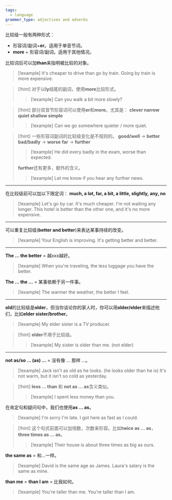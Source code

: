 ```yaml
---
tags:
  - language
grammer_type: adjectives and adverbs
---
```

比较级一般有两种形式：

- 形容词/副词+**er**。适用于单音节词。
- **more** + 形容词/副词。适用于其他情况。

比较词后可以加**than**来指明被比较的对象。

> [!example]
> It's cheaper to drive than go by train.
> Going by train is more expensive.

> [!hint]
> 对于以**ly**结尾的副词，使用**more**比较形式。
> > [!example]
> > Can you walk a bit more slowly?

> [!hint]
> 部分双音节形容词可以使用**er**和**more**。尤其是：
> **clever narrow quiet shallow simple**
> > [!example]
> > Can we go somewhere quieter / more quiet.

> [!hint]
> 一些形容词副词的比较级变化是不规则的。
> **good/well** -> **better**
> **bad/badly** -> **worse**
> **far** -> **further**
> > [!example]
> > He did every badly in the exam, worse than expected.
> 
> **further**还有更多，额外的含义。
> > [!example]
> > Let me know if you hear any further news.

---

在比较级前可以加以下限定词：
**much, a lot, far, a bit, a little, slightly, any, no**

> [!example]
> Let's go by car. It's much cheaper.
> I'm not waiting any longer.
> This hotel is better than the other one, and it's no more expensive.

---

可以重复比较级(**better and better**)来表达某事持续的改变。

> [!example]
> Your English is improving. It's getting better and better.

---

**The ... the better** = 越xxx越好。

> [!example]
> When you're traveling, the less luggage you have the better.

**The ... the ...** = 某事依赖于另一件事。

> [!example]
> The warmer the weather, the better I feel.

---

**old**的比较级是**older**，但当你谈论你的家人时，你可以用**older/elder**来描述他们，比如**elder sister/brother**。

> [!example]
> My elder sister is a TV producer.

> [!hint]
> **elder**不用于比较级。
> > [!example]
> > My sister is older than me. (not elder)

---

**not as/so ... (as) ...** = 没有像 ... 那样 ...。

> [!example]
> Jack isn't as old as he looks. (he looks older than he is)
> It's not warm, but it isn't so cold as yesterday.

> [!hint]
> **less ... than** 和 **not as ... as**含义类似。
> > [!example]
> > I spent less money than you.

在肯定句和疑问句中，我们也使用**as ... as**。

> [!example]
> I'm sorry I'm late. I got here as fast as I could.

> [!hint]
> 这个句式前面可以加倍数，次数来形容。比如**twice as ... as**，**three times as ... as**。
> > [!example]
> > Their house is about three times as big as ours.

**the same as** = 和...一样。

> [!example]
> David is the same age as James.
> Laura's salary is the same as mine.

**than me** = **than I am** = 比我如何。

> [!example]
> You're taller than me.
> You're taller than I am.